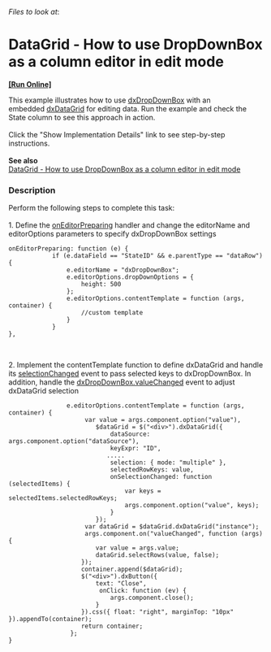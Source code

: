 <!-- default file list -->
*Files to look at*:

<!-- default file list end -->
# DataGrid - How to use DropDownBox as a column editor in edit mode
<!-- run online -->
**[[Run Online]](https://codecentral.devexpress.com/t548916)**
<!-- run online end -->


<p>This example illustrates how to use <a href="https://js.devexpress.com/Documentation/ApiReference/UI_Widgets/dxDropDownBox/">dxDropDownBox</a> with an embedded <a href="https://js.devexpress.com/Documentation/ApiReference/UI_Widgets/dxDataGrid/">dxDataGrid</a> for editing data. Run the example and check the State column to see this approach in action.<br><br>Click the "Show Implementation Details" link to see step-by-step instructions.<br><br><strong>See also<br></strong><a href="https://www.devexpress.com/Support/Center/p/T576412">DataGrid - How to use DropDownBox as a column editor in edit mode</a><strong><br></strong></p>


<h3>Description</h3>

<p>Perform the following steps to complete this task:&nbsp;<br><br>1. Define the&nbsp;<a href="https://js.devexpress.com/Documentation/ApiReference/UI_Widgets/dxDataGrid/Configuration/#onEditorPreparing">onEditorPreparing</a>&nbsp;handler and change the editorName and editorOptions parameters to specify dxDropDownBox settings</p>
<code lang="js">onEditorPreparing: function (e) {
            if (e.dataField == "StateID" &amp;&amp; e.parentType == "dataRow") {
                e.editorName = "dxDropDownBox";                
                e.editorOptions.dropDownOptions = {                
                    height: 500
                };
                e.editorOptions.contentTemplate = function (args, container) { 
                    //custom template
                }
            }
},
</code>
<p>&nbsp;</p>
<p>2. Implement the contentTemplate&nbsp;function to define dxDataGrid&nbsp;and handle its&nbsp;<a href="https://js.devexpress.com/Documentation/ApiReference/UI_Widgets/dxDataGrid/Configuration/#onSelectionChanged">selectionChanged</a>&nbsp;event to pass selected keys to dxDropDownBox. In addition, handle the&nbsp;<a href="https://js.devexpress.com/Documentation/ApiReference/UI_Widgets/dxDropDownBox/Configuration/#onValueChanged">dxDropDownBox.valueChanged</a>&nbsp;event&nbsp;to adjust dxDataGrid selection</p>
<code lang="js">                e.editorOptions.contentTemplate = function (args, container) {
                     var value = args.component.option("value"),
                        $dataGrid = $("&lt;div&gt;").dxDataGrid({                           
                            dataSource: args.component.option("dataSource"),
                            keyExpr: "ID",
                           .....
                            selection: { mode: "multiple" },
                            selectedRowKeys: value,
                            onSelectionChanged: function (selectedItems) {
                                var keys = selectedItems.selectedRowKeys;
                                args.component.option("value", keys);
                            }
                        });
                     var dataGrid = $dataGrid.dxDataGrid("instance");
                     args.component.on("valueChanged", function (args) {
                        var value = args.value;
                        dataGrid.selectRows(value, false);
                    });
                    container.append($dataGrid);
                    $("&lt;div&gt;").dxButton({
                        text: "Close",
                         onClick: function (ev) {
                            args.component.close();
                        }
                    }).css({ float: "right", marginTop: "10px" }).appendTo(container);
                    return container;
                 };
}
</code>
<p>&nbsp;</p>

<br/>


